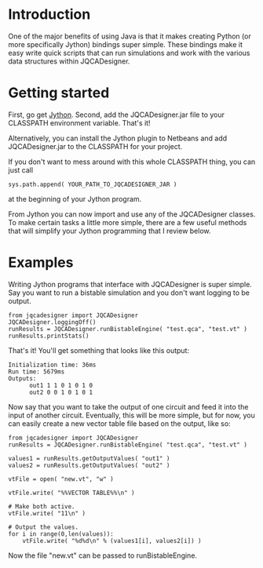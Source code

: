 # Introduction #

One of the major benefits of using Java is that it makes creating Python (or more specifically Jython) bindings super simple.  These bindings make it easy write quick scripts that can run simulations and work with the various data structures within JQCADesigner.

# Getting started #

First, go get [Jython](http://www.jython.org/).  Second, add the JQCADesigner.jar file to your CLASSPATH environment variable.  That's it!

Alternatively, you can install the Jython plugin to Netbeans and add JQCADesigner.jar to the CLASSPATH for your project.

If you don't want to mess around with this whole CLASSPATH thing, you can just call
```
sys.path.append( YOUR_PATH_TO_JQCADESIGNER_JAR )
```
at the beginning of your Jython program.

From Jython you can now import and use any of the JQCADesigner classes.  To make certain tasks a little more simple, there are a few useful methods that will simplify your Jython programming that I review below.

# Examples #
Writing Jython programs that interface with JQCADesigner is super simple.  Say you want to run a bistable simulation and you don't want logging to be output.
```
from jqcadesigner import JQCADesigner
JQCADesigner.loggingOff()
runResults = JQCADesigner.runBistableEngine( "test.qca", "test.vt" )
runResults.printStats()
```

That's it!  You'll get something that looks like this output:
```
Initialization time: 36ms
Run time: 5679ms
Outputs:
      out1 1 1 0 1 0 1 0
      out2 0 0 1 0 1 0 1
```

Now say that you want to take the output of one circuit and feed it into the input of another circuit.  Eventually, this will be more simple, but for now, you can easily create a new vector table file based on the output, like so:
```
from jqcadesigner import JQCADesigner
runResults = JQCADesigner.runBistableEngine( "test.qca", "test.vt" )

values1 = runResults.getOutputValues( "out1" )
values2 = runResults.getOutputValues( "out2" )

vtFile = open( "new.vt", "w" )

vtFile.write( "%%VECTOR TABLE%%\n" )
	
# Make both active.
vtFile.write( "11\n" )

# Output the values.
for i in range(0,len(values)):
	vtFile.write( "%d%d\n" % (values1[i], values2[i]) )
```

Now the file "new.vt" can be passed to runBistableEngine.